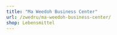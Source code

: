 ```yaml
---
title: "Ma Weedoh Business Center"
url: /zwedru/ma-weedoh-business-center/
shop: Lebensmittel
---
```

